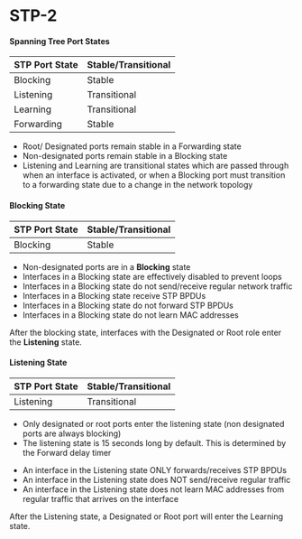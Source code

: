 # STP-2

#### Spanning Tree Port States

| STP Port State | Stable/Transitional |
|----------------|---------------------|
| Blocking       | Stable              |
| Listening      | Transitional        |
| Learning       | Transitional        |
| Forwarding     | Stable              |

* Root/ Designated ports remain stable in a Forwarding state
* Non-designated ports remain stable in a Blocking state
* Listening and Learning are transitional states which are passed through when an interface is activated, or when a Blocking port must transition to a forwarding state due to a change in the network topology


#### Blocking State

| STP Port State | Stable/Transitional |
|----------------|---------------------|
| Blocking       | Stable              |

- Non-designated ports are in a **Blocking** state
- Interfaces in a Blocking state are effectively disabled to prevent loops
- Interfaces in a Blocking state do not send/receive regular network traffic
- Interfaces in a Blocking state receive STP BPDUs
- Interfaces in a Blocking state do not forward STP BPDUs
- Interfaces in a Blocking state do not learn MAC addresses

After the blocking state, interfaces with the Designated or Root role enter the **Listening** state.

#### Listening State

| STP Port State | Stable/Transitional |
|----------------|---------------------|
| Listening      | Transitional        |

- Only designated or root ports enter the listening state (non designated ports are always blocking)
- The listening state is 15 seconds long by default. This is determined by the Forward delay timer

* An interface in the Listening state ONLY forwards/receives STP BPDUs
* An interface in the Listening state does NOT send/receive regular traffic
* An interface in the Listening state does not learn MAC addresses from regular traffic that arrives on the interface


After the Listening state, a Designated or Root port will enter the Learning state.
